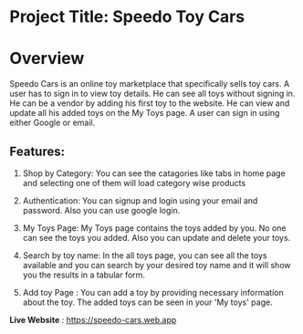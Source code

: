 # Project Title: Speedo Toy Cars

# Overview
Speedo Cars is an online toy marketplace that specifically sells toy cars. A user has to sign in to view toy details. He can see all toys without signing in. He can be a vendor by adding his first toy to the website. He can view and update all his added toys on the My Toys page. A user can sign in using either Google or email.

## Features:

1. Shop by Category: You can see the catagories like tabs in home page and selecting one of them will load category wise products

2. Authentication: You can signup and login using your email and password. Also you can use google login.

3. My Toys Page: My Toys page contains the toys added by you. No one can see the toys you added. Also you can update and delete your toys.

4. Search by toy name: In the all toys page, you can see all the toys available and you can search by your desired toy name and it will show you the results in a tabular form.

5. Add toy Page : You can add a toy by providing necessary information about the toy. The added toys can be seen in your 'My toys' page.

**Live Website** : https://speedo-cars.web.app
